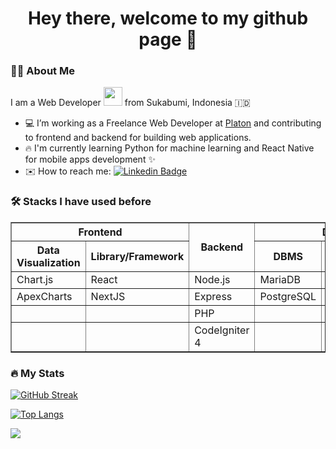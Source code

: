 
<div align="center">
  
  # Hey there, welcome to my github page 👋
  
</div>

### 👨‍💻 About Me

I am a Web Developer <img src="https://media.giphy.com/media/WUlplcMpOCEmTGBtBW/giphy.gif" width="30"> from Sukabumi, Indonesia 🇮🇩

- 💻 I’m working as a Freelance Web Developer at [Platon](http://platon.co.id/) and contributing to frontend and backend for building web applications.
- 🔥 I'm currently learning Python for machine learning and React Native for mobile apps development ✨
- ✉️ How to reach me: [![Linkedin Badge](https://img.shields.io/badge/-fikri-blue?style=flat&logo=Linkedin&logoColor=white)](https://www.linkedin.com/in/muhammad-fikri-syahid/)

### 🛠 Stacks I have used before
<table border="1">
  <thead>
    <tr>
      <th colspan="2">Frontend</th>
      <th rowspan="2">Backend</th>
      <th colspan="3">Database</th>
      <th rowspan="2">CSS Frameworks</th>
    </tr>
    <tr>
      <th>Data Visualization</th>
      <th>Library/Framework</th>
      <th>DBMS</th>
      <th>Cloud</th>
      <th>ORM</th>
    </tr>
  </thead>
  <tbody>
    <tr>
      <td>Chart.js</td>
      <td>React</td>
      <td>Node.js</td>
      <td>MariaDB</td>
      <td>Supabase</td>
      <td>Prisma</td>
      <td>Mantine</td>
    </tr>
    <tr>
      <td>ApexCharts</td>
      <td>NextJS</td>
      <td>Express</td>
      <td>PostgreSQL</td>
      <td></td>
      <td>Sequelize</td>
      <td>Material UI</td>
    </tr>
    <tr>
      <td></td>
      <td></td>
      <td>PHP</td>
      <td></td>
      <td></td>
      <td></td>
      <td>Bootstrap</td>
    </tr>
    <tr>
      <td></td>
      <td></td>
      <td>CodeIgniter 4</td>
      <td></td>
      <td></td>
      <td></td>
      <td></td>
    </tr>
  </tbody>
</table>



### 🔥 My Stats
[![GitHub Streak](http://github-readme-streak-stats.herokuapp.com?user=fikrisyahid&theme=dark&background=000000)](https://git.io/streak-stats)

[![Top Langs](https://github-readme-stats.vercel.app/api/top-langs/?username=fikrisyahid&layout=compact&theme=vision-friendly-dark)](https://github.com/anuraghazra/github-readme-stats)

<img src="https://komarev.com/ghpvc/?username=fikrisyahid&style=flat-square&color=blue" />

